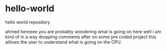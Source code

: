 # hello-world
hello world repository


ahmed hereeee you are probably wondering what is going on here well i am kind of in a way dropping comments after on some pre coded project this alllows the user to understand what is going on the CPU.

